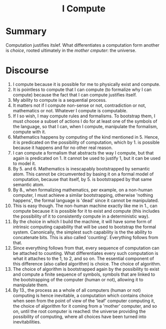 <h1 align="center">I Compute</h1>

# Summary

Computation justifies itslef. What differentiates a computation form another is _choice_, rooted ultimately in the _mother cmputer_: the universe.

# Discourse 

1. I compute because it is possible for me to physically exist and compute.
2. It is pointless to compute that I can compute (to formalize why I can compute) because the fact that I can compute justifies itself.
3. My ability to compute is a sequential process.
4. It matters not if I compute non-sense or not, contradiction or not, mathematics or not. Whatever I compute is computable.
5. If I so wish, I may compute rules and formalisms. To bootstrap them, I must choose a subset of actions I do for at least one of the symbols of the language, so that I can, when I compute, manipulate the formalism, compute with it.
6. Mathematics happens by computing of the kind mentioned in 5. Hence, it is predicated on the possibility of computation, which by 1. is possible because it happens and for no other real reason.
7. I can compute a formalism that abstracts the way I compute, but that again is predicated on 1. It cannot be used to justify 1, but it can be used to model it.
8. By 5. and 6. Mathematics is inescapably bootstrapped by semantic atom. This cannot be circumvented by basing it on a formal model of computation, because that itself, by 5. is bootstrapped by that same semantic atom.
9. By 8., when formalizing mathematics, per example, on a non-human computer, I must achieve a similar bootstrapping, otherwise 'nothing happens', the formal language is 'dead' since it cannot be manipulated.
10. This is easy though. The non-human machine exactly like me in 1., can compute because it is possible for it to exist and compute (this includes the possibility of it to consistently compute in a deterministic way).
11. By the choice in which I build the machine, it will have some form of intrinsic computing capability that will be used to bootstrap the formal system. Canonically, the simplest such capability is the the ability to concatenate bits. This is also called 'counting'. Everything follows from that.
12. Since everything follows from that, every sequence of computation can be attached to counting. What differentiates every such computation is what it attaches to the 1, to 2, and so on. The essential component of this difference (also called algorithm) is choice. The choice of algorithm.
13. The choice of algorithm is bootstrapped again by the possibility to exist and compute a finite sequence of symbols, symbols that are linked to the bootstrapping of the computer (human or not), allowing it to manipulate them.
14. By 13., the process as a whole of all computers (human or not) computing is hence inevitable, a computation which contains choice when seen from the point of view of the 'leaf' computer computing it, the choice of algorithm for it coming from a 'mother' computer, and so on, until the root computer is reached: the universe providing the possibility of computing, where all choices have been turned into inevitabilities.

